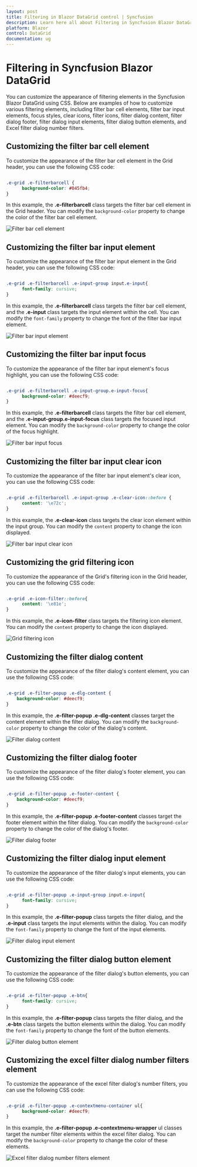 ```yaml
---
layout: post
title: Filtering in Blazor DataGrid control | Syncfusion
description: Learn here all about Filtering in Syncfusion Blazor DataGrid control of Syncfusion Essential JS 2 and more.
platform: Blazor
control: DataGrid
documentation: ug
---
```


# Filtering in Syncfusion Blazor DataGrid

You can customize the appearance of filtering elements in the Syncfusion Blazor DataGrid using CSS. Below are examples of how to customize various filtering elements, including filter bar cell elements, filter bar input elements, focus styles, clear icons, filter icons, filter dialog content, filter dialog footer, filter dialog input elements, filter dialog button elements, and Excel filter dialog number filters.

## Customizing the filter bar cell element

To customize the appearance of the filter bar cell element in the Grid header, you can use the following CSS code:

```css

.e-grid .e-filterbarcell {
      background-color: #045fb4;
}

```
In this example, the **.e-filterbarcell** class targets the filter bar cell element in the Grid header. You can modify the `background-color` property to change the color of the filter bar cell element.

![Filter bar cell element](../images/style-and-appearance/filter-bar-cell-element.png)

## Customizing the filter bar input element

To customize the appearance of the filter bar input element in the Grid header, you can use the following CSS code:

```css

.e-grid .e-filterbarcell .e-input-group input.e-input{
      font-family: cursive;
}

```
In this example, the **.e-filterbarcell** class targets the filter bar cell element, and the **.e-input** class targets the input element within the cell. You can modify the `font-family` property to change the font of the filter bar input element.

![Filter bar input element](../images/style-and-appearance/filter-bar-input-element.png)

## Customizing the filter bar input focus

To customize the appearance of the filter bar input element's focus highlight, you can use the following CSS code:

```css

.e-grid .e-filterbarcell .e-input-group.e-input-focus{
      background-color: #deecf9;
}

```
In this example, the **.e-filterbarcell** class targets the filter bar cell element, and the **.e-input-group.e-input-focus** class targets the focused input element. You can modify the `background-color` property to change the color of the focus highlight.

![Filter bar input focus](../images/style-and-appearance/filter-bar-input-element-focus.png)

## Customizing the filter bar input clear icon

To customize the appearance of the filter bar input element's clear icon, you can use the following CSS code:

```css

.e-grid .e-filterbarcell .e-input-group .e-clear-icon::before {
      content: '\e72c';
}

```
In this example, the **.e-clear-icon** class targets the clear icon element within the input group. You can modify the `content` property to change the icon displayed.

![Filter bar input clear icon](../images/style-and-appearance/filter-bar-input-clear-icon.png)

## Customizing the grid filtering icon

To customize the appearance of the Grid's filtering icon in the Grid header, you can use the following CSS code:

```css

.e-grid .e-icon-filter::before{
      content: '\e81e';
}

```
In this example, the **.e-icon-filter** class targets the filtering icon element. You can modify the `content` property to change the icon displayed.

![Grid filtering icon](../images/style-and-appearance/grid-filtering-icon.png)

## Customizing the filter dialog content

To customize the appearance of the filter dialog's content element, you can use the following CSS code:

```css

.e-grid .e-filter-popup .e-dlg-content {
    background-color: #deecf9;
}

```
In this example, the **.e-filter-popup .e-dlg-content** classes target the content element within the filter dialog. You can modify the `background-color` property to change the color of the dialog's content.

![Filter dialog content](../images/style-and-appearance/filter-dialog-content.png)

## Customizing the filter dialog footer

To customize the appearance of the filter dialog's footer element, you can use the following CSS code:

```css

.e-grid .e-filter-popup .e-footer-content {
    background-color: #deecf9;
}

```
In this example, the **.e-filter-popup .e-footer-content** classes target the footer element within the filter dialog. You can modify the `background-color` property to change the color of the dialog's footer.

![Filter dialog footer](../images/style-and-appearance/filter-dialog-footer.png)

## Customizing the filter dialog input element

To customize the appearance of the filter dialog's input elements, you can use the following CSS code:

```css

.e-grid .e-filter-popup .e-input-group input.e-input{
      font-family: cursive;
}

```
In this example, the **.e-filter-popup** class targets the filter dialog, and the **.e-input** class targets the input elements within the dialog. You can modify the `font-family` property to change the font of the input elements.

![Filter dialog input element](../images/style-and-appearance/filter-dialog-input-element.png)

## Customizing the filter dialog button element

To customize the appearance of the filter dialog's button elements, you can use the following CSS code:

```css

.e-grid .e-filter-popup .e-btn{
      font-family: cursive;
}

```
In this example, the **.e-filter-popup** class targets the filter dialog, and the **.e-btn** class targets the button elements within the dialog. You can modify the `font-family` property to change the font of the button elements.

![Filter dialog button element](../images/style-and-appearance/filter-dialog-button-element.png)

## Customizing the excel filter dialog number filters element

To customize the appearance of the excel filter dialog's number filters, you can use the following CSS code:

```css

.e-grid .e-filter-popup .e-contextmenu-container ul{
      background-color: #deecf9;
}

```
In this example, the **.e-filter-popup .e-contextmenu-wrapper** ul classes target the number filter elements within the excel filter dialog. You can modify the `background-color` property to change the color of these elements.

![Excel filter dialog number filters element](../images/style-and-appearance/excel-filter-dialog-number-filters-element.png)